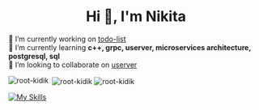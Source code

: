 <h1 align="center">Hi 👋, I'm Nikita</h1>

🔭 I’m currently working on [todo-list](https://github.com/root-kidik/todo-list)  
🌱 I’m currently learning **c++, grpc, userver, microservices architecture, postgresql, sql**  
👯 I’m looking to collaborate on [userver](https://github.com/userver-framework/userver)  

<p><img align="left" src="https://github-readme-stats.vercel.app/api/top-langs?username=root-kidik&show_icons=true&locale=en&layout=compact&theme=dark" alt="root-kidik" />
&nbsp;<img align="center" src="https://github-readme-stats.vercel.app/api?username=root-kidik&show_icons=true&locale=en&theme=dark" alt="root-kidik" />
<img align="center" src="https://github-readme-streak-stats.herokuapp.com/?user=root-kidik&theme=dark" alt="root-kidik" /></p>

[![My Skills](https://skillicons.dev/icons?i=cpp,bash,py,js,cmake,git,github,docker,postgres,redis)](https://skillicons.dev)
